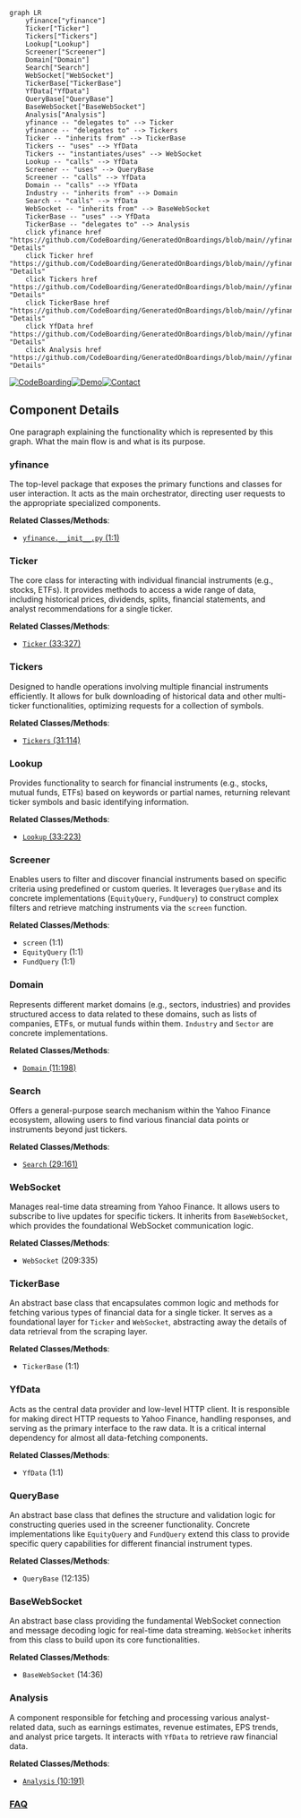 ```mermaid
graph LR
    yfinance["yfinance"]
    Ticker["Ticker"]
    Tickers["Tickers"]
    Lookup["Lookup"]
    Screener["Screener"]
    Domain["Domain"]
    Search["Search"]
    WebSocket["WebSocket"]
    TickerBase["TickerBase"]
    YfData["YfData"]
    QueryBase["QueryBase"]
    BaseWebSocket["BaseWebSocket"]
    Analysis["Analysis"]
    yfinance -- "delegates to" --> Ticker
    yfinance -- "delegates to" --> Tickers
    Ticker -- "inherits from" --> TickerBase
    Tickers -- "uses" --> YfData
    Tickers -- "instantiates/uses" --> WebSocket
    Lookup -- "calls" --> YfData
    Screener -- "uses" --> QueryBase
    Screener -- "calls" --> YfData
    Domain -- "calls" --> YfData
    Industry -- "inherits from" --> Domain
    Search -- "calls" --> YfData
    WebSocket -- "inherits from" --> BaseWebSocket
    TickerBase -- "uses" --> YfData
    TickerBase -- "delegates to" --> Analysis
    click yfinance href "https://github.com/CodeBoarding/GeneratedOnBoardings/blob/main//yfinance/yfinance.md" "Details"
    click Ticker href "https://github.com/CodeBoarding/GeneratedOnBoardings/blob/main//yfinance/Ticker.md" "Details"
    click Tickers href "https://github.com/CodeBoarding/GeneratedOnBoardings/blob/main//yfinance/Tickers.md" "Details"
    click TickerBase href "https://github.com/CodeBoarding/GeneratedOnBoardings/blob/main//yfinance/TickerBase.md" "Details"
    click YfData href "https://github.com/CodeBoarding/GeneratedOnBoardings/blob/main//yfinance/YfData.md" "Details"
    click Analysis href "https://github.com/CodeBoarding/GeneratedOnBoardings/blob/main//yfinance/Analysis.md" "Details"
```
[![CodeBoarding](https://img.shields.io/badge/Generated%20by-CodeBoarding-9cf?style=flat-square)](https://github.com/CodeBoarding/CodeBoarding)[![Demo](https://img.shields.io/badge/Try%20our-Demo-blue?style=flat-square)](https://www.codeboarding.org/demo)[![Contact](https://img.shields.io/badge/Contact%20us%20-%20contact@codeboarding.org-lightgrey?style=flat-square)](mailto:contact@codeboarding.org)

## Component Details

One paragraph explaining the functionality which is represented by this graph. What the main flow is and what is its purpose.

### yfinance
The top-level package that exposes the primary functions and classes for user interaction. It acts as the main orchestrator, directing user requests to the appropriate specialized components.


**Related Classes/Methods**:

- <a href="https://github.com/ranaroussi/yfinance/blob/master/yfinance/__init__.py#L1-L1" target="_blank" rel="noopener noreferrer">`yfinance.__init__.py` (1:1)</a>


### Ticker
The core class for interacting with individual financial instruments (e.g., stocks, ETFs). It provides methods to access a wide range of data, including historical prices, dividends, splits, financial statements, and analyst recommendations for a single ticker.


**Related Classes/Methods**:

- <a href="https://github.com/ranaroussi/yfinance/blob/master/yfinance/ticker.py#L33-L327" target="_blank" rel="noopener noreferrer">`Ticker` (33:327)</a>


### Tickers
Designed to handle operations involving multiple financial instruments efficiently. It allows for bulk downloading of historical data and other multi-ticker functionalities, optimizing requests for a collection of symbols.


**Related Classes/Methods**:

- <a href="https://github.com/ranaroussi/yfinance/blob/master/yfinance/tickers.py#L31-L114" target="_blank" rel="noopener noreferrer">`Tickers` (31:114)</a>


### Lookup
Provides functionality to search for financial instruments (e.g., stocks, mutual funds, ETFs) based on keywords or partial names, returning relevant ticker symbols and basic identifying information.


**Related Classes/Methods**:

- <a href="https://github.com/ranaroussi/yfinance/blob/master/yfinance/lookup.py#L33-L223" target="_blank" rel="noopener noreferrer">`Lookup` (33:223)</a>


### Screener
Enables users to filter and discover financial instruments based on specific criteria using predefined or custom queries. It leverages `QueryBase` and its concrete implementations (`EquityQuery`, `FundQuery`) to construct complex filters and retrieve matching instruments via the `screen` function.


**Related Classes/Methods**:

- `screen` (1:1)
- `EquityQuery` (1:1)
- `FundQuery` (1:1)


### Domain
Represents different market domains (e.g., sectors, industries) and provides structured access to data related to these domains, such as lists of companies, ETFs, or mutual funds within them. `Industry` and `Sector` are concrete implementations.


**Related Classes/Methods**:

- <a href="https://github.com/ranaroussi/yfinance/blob/master/yfinance/domain/domain.py#L11-L198" target="_blank" rel="noopener noreferrer">`Domain` (11:198)</a>


### Search
Offers a general-purpose search mechanism within the Yahoo Finance ecosystem, allowing users to find various financial data points or instruments beyond just tickers.


**Related Classes/Methods**:

- <a href="https://github.com/ranaroussi/yfinance/blob/master/yfinance/search.py#L29-L161" target="_blank" rel="noopener noreferrer">`Search` (29:161)</a>


### WebSocket
Manages real-time data streaming from Yahoo Finance. It allows users to subscribe to live updates for specific tickers. It inherits from `BaseWebSocket`, which provides the foundational WebSocket communication logic.


**Related Classes/Methods**:

- `WebSocket` (209:335)


### TickerBase
An abstract base class that encapsulates common logic and methods for fetching various types of financial data for a single ticker. It serves as a foundational layer for `Ticker` and `WebSocket`, abstracting away the details of data retrieval from the scraping layer.


**Related Classes/Methods**:

- `TickerBase` (1:1)


### YfData
Acts as the central data provider and low-level HTTP client. It is responsible for making direct HTTP requests to Yahoo Finance, handling responses, and serving as the primary interface to the raw data. It is a critical internal dependency for almost all data-fetching components.


**Related Classes/Methods**:

- `YfData` (1:1)


### QueryBase
An abstract base class that defines the structure and validation logic for constructing queries used in the screener functionality. Concrete implementations like `EquityQuery` and `FundQuery` extend this class to provide specific query capabilities for different financial instrument types.


**Related Classes/Methods**:

- `QueryBase` (12:135)


### BaseWebSocket
An abstract base class providing the fundamental WebSocket connection and message decoding logic for real-time data streaming. `WebSocket` inherits from this class to build upon its core functionalities.


**Related Classes/Methods**:

- `BaseWebSocket` (14:36)


### Analysis
A component responsible for fetching and processing various analyst-related data, such as earnings estimates, revenue estimates, EPS trends, and analyst price targets. It interacts with `YfData` to retrieve raw financial data.


**Related Classes/Methods**:

- <a href="https://github.com/ranaroussi/yfinance/blob/master/yfinance/scrapers/analysis.py#L10-L191" target="_blank" rel="noopener noreferrer">`Analysis` (10:191)</a>




### [FAQ](https://github.com/CodeBoarding/GeneratedOnBoardings/tree/main?tab=readme-ov-file#faq)